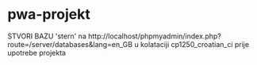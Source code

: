 # pwa-projekt
STVORI BAZU 'stern' na http://localhost/phpmyadmin/index.php?route=/server/databases&lang=en_GB u kolataciji cp1250_croatian_ci prije upotrebe projekta
